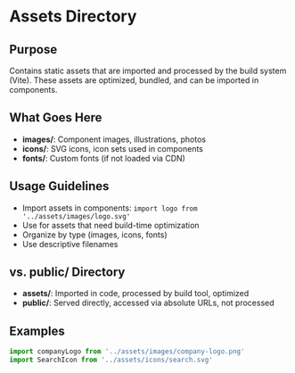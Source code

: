 # Assets Directory

## Purpose

Contains static assets that are imported and processed by the build system (Vite). These assets are optimized, bundled, and can be imported in components.

## What Goes Here

- **images/**: Component images, illustrations, photos
- **icons/**: SVG icons, icon sets used in components
- **fonts/**: Custom fonts (if not loaded via CDN)

## Usage Guidelines

- Import assets in components: `import logo from '../assets/images/logo.svg'`
- Use for assets that need build-time optimization
- Organize by type (images, icons, fonts)
- Use descriptive filenames

## vs. public/ Directory

- **assets/**: Imported in code, processed by build tool, optimized
- **public/**: Served directly, accessed via absolute URLs, not processed

## Examples

```javascript
import companyLogo from '../assets/images/company-logo.png'
import SearchIcon from '../assets/icons/search.svg'
```
